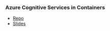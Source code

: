### Azure Cognitive Services in Containers

- [Repo](https://github.com/desinole/azure-ai-enterprise-containers)
- [Slides](/Talks/Slides/Demos/SantoshHariAzureCognitiveServicesContainers.pdf)